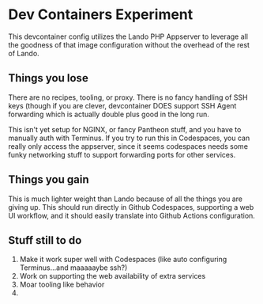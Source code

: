 # Dev Containers Experiment

This devcontainer config utilizes the Lando PHP Appserver to leverage all the goodness of that image configuration without the overhead of the rest of Lando.

## Things you lose

There are no recipes, tooling, or proxy. There is no fancy handling of SSH keys (though if you are clever, devcontainer DOES support SSH Agent forwarding which is actually double plus good in the long run. 

This isn't yet setup for NGINX, or fancy Pantheon stuff, and you have to manually auth with Terminus. If you try to run this in Codespaces, you can really only access the appserver, since it seems codespaces needs some funky networking stuff to support forwarding ports for other services.

## Things you gain

This is much lighter weight than Lando because of all the things you are giving up. This should run directly in Github Codespaces, supporting a web UI workflow, and it should easily translate into Github Actions configuration.

## Stuff still to do

1. Make it work super well with Codespaces (like auto configuring Terminus...and maaaaaybe ssh?)
2. Work on supporting the web availability of extra services
3. Moar tooling like behavior
4. 
